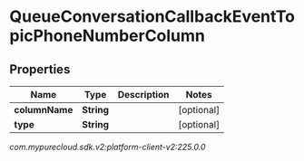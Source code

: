 # QueueConversationCallbackEventTopicPhoneNumberColumn


## Properties

| Name | Type | Description | Notes |
| ------------ | ------------- | ------------- | ------------- |
| **columnName** | **String** |  |  [optional] |
| **type** | **String** |  |  [optional] |




_com.mypurecloud.sdk.v2:platform-client-v2:225.0.0_
